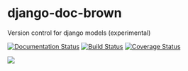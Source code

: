 django-doc-brown
================

Version control for django models (experimental)
    
[![Documentation Status](https://readthedocs.org/projects/django-doc-brown/badge/?version=latest)](https://django-doc-brown.readthedocs.org/)
[![Build Status](https://travis-ci.org/valberg/django-doc-brown.svg?branch=master)](https://travis-ci.org/valberg/django-doc-brown)
[![Coverage Status](https://coveralls.io/repos/valberg/django-doc-brown/badge.svg?branch=master)](https://coveralls.io/r/valberg/django-doc-brown?branch=master)

![](http://upload.wikimedia.org/wikipedia/en/9/97/Doc_Brown.JPG)
